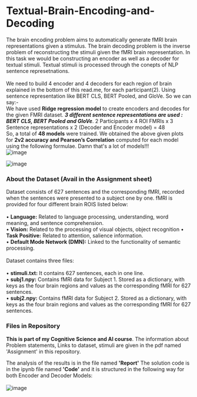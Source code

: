 # Textual-Brain-Encoding-and-Decoding 
The brain encoding problem aims to automatically generate fMRI brain representations given a stimulus. The brain decoding problem is the inverse problem of reconstructing the stimuli given the fMRI brain representation. In this task we would be constructing an encoder as well as a decoder for textual stimuli. Textual stimuli is processed through the conepts of NLP sentence represetnations. 
<br><br>
We need to build 4 encoder and 4 decoders for each region of brain explained in the bottom of this read.me, for each participant(2). Using sentence representation like BERT CLS, BERT Pooled, and GloVe. So we can say:- <br>
We have used <strong>Ridge regression model</strong> to create encoders and decodes for the given FMRI dataset. <em><strong>3 different sentence representations are used : BERT CLS, BERT Pooled and GloVe</strong></em>. 2 Participants x 4 ROI FMRIs x 3 Sentence representations x 2 (Decoder and Encoder model) = 48
<br>
So, a total of <strong>48 models</strong> were trained. We obtained the above given plots for <strong>2v2 accuracy and
Pearson’s Correlation</strong> computed for each model using the following formulae.  Damn that's a lot of models!!!
<br>
![image](https://github.com/guneeshvats/Textual-Brain-Encoding-and-Decoding/assets/70188630/48ce7c00-ff30-4991-b913-c6dbd992b90d)


![image](https://github.com/guneeshvats/Textual-Brain-Encoding-and-Decoding/assets/70188630/05c82ee1-3817-47d8-9dbf-20462087369e)

<h3>About the Dataset (Avail in the Assignment sheet)</h3>

Dataset consists of 627 sentences and the corresponding fMRI, recorded when the sentences were presented to a subject one by one. fMRI is provided for four different brain ROIS listed below:<br><br>
• <strong>Language:</strong> Related to language processing, understanding, word meaning, and sentence
comprehension. <br>
• <strong>Vision:</strong> Related to the processing of visual objects, object recognition<rb>
• <strong>Task Positive:</strong> Related to attention, salience information. <br>
• <strong>Default Mode Network (DMN):</strong> Linked to the functionality of semantic processing.<br><br>
Dataset contains three files:<br><br>
• <strong>stimuli.txt:</strong> It contains 627 sentences, each in one line.<br>
• <strong>subj1.npy:</strong> Contains fMRI data for Subject 1. Stored as a dictionary, with keys as the
four brain regions and values as the corresponding fMRI for 627 sentences.<br>
• <strong>subj2.npy:</strong> Contains fMRI data for Subject 2. Stored as a dictionary, with keys as the
four brain regions and values as the corresponding fMRI for 627 sentences.

<h3>Files in Repository</h3>
<strong>This is part of my Cognitive Science and AI course</strong>. The information about Problem statements, Links to dataset, stimuli are given in the pdf named 'Assignment' in this repository. 
<br>

The analysis of the results is in the file named <strong>'Report'</strong>
The solution code is in the ipynb file named <strong>'Code'</strong> and it is structured in the following way for both Encoder and Decoder Models: 
<br><br> 
![image](https://github.com/guneeshvats/Textual-Brain-Encoding-and-Decoding/assets/70188630/1fae2726-55f5-4b92-800c-d615b8228154)






